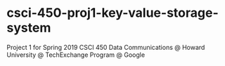 # csci-450-proj1-key-value-storage-system
Project 1 for Spring 2019 CSCI 450 Data Communications @ Howard University @ TechExchange Program @ Google
